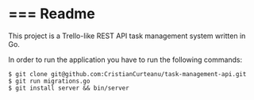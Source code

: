 # === Readme

This project is a Trello-like REST API task management system written in Go.

In order to run the application you have to run the following commands:

```
$ git clone git@github.com:CristianCurteanu/task-management-api.git
$ git run migrations.go
$ git install server && bin/server
```
